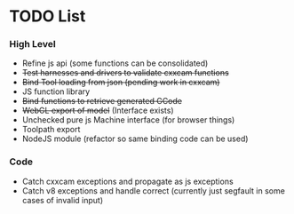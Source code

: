 # TODO List #

### High Level ###
 * Refine js api (some functions can be consolidated)
 * ~~Test harnesses and drivers to validate cxxcam functions~~
 * ~~Bind Tool loading from json (pending work in cxxcam)~~
 * JS function library
 * ~~Bind functions to retrieve generated GCode~~
 * ~~WebGL export of model~~ (Interface exists)
 * Unchecked pure js Machine interface (for browser things)
 * Toolpath export
 * NodeJS module (refactor so same binding code can be used)

### Code ###
 * Catch cxxcam exceptions and propagate as js exceptions
 * Catch v8 exceptions and handle correct (currently just segfault in some cases of invalid input)

